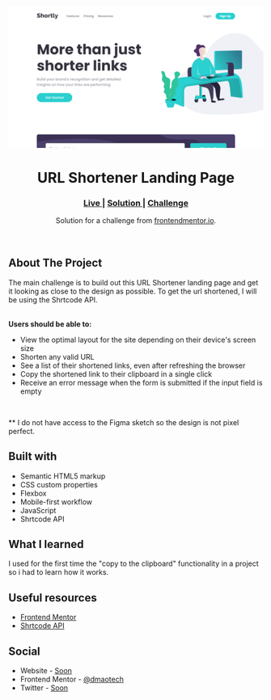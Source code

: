 <img src="./screenshots/project-desktop-preview.png"></img>

<h1 align="center">URL Shortener Landing Page</h1>

<div align="center">
  <h3>
    <a href="https://dmaotech-url-shortener.netlify.app" color="white">
      Live
    </a>
    <span> | </span>
    <a href="https://www.frontendmentor.io/solutions/url-shortener-with-shrtcode-api-fJHZplX8q3">
      Solution
    </a>
   <span> | </span>
    <a href="https://www.frontendmentor.io/challenges/url-shortening-api-landing-page-2ce3ob-G">
      Challenge
    </a>
  </h3>
</div>
<div align="center">
   Solution for a challenge from  <a href="https://www.frontendmentor.io/" target="_blank">frontendmentor.io</a>.
</div>
<br>
<br>

## About The Project

The main challenge is to build out this URL Shortener landing page and get it looking as close to the design as possible. To get the url shortened, I will be using the Shrtcode API.

<br>
<b>Users should be able to:</b>
<ul>
<li>View the optimal layout for the site depending on their device's screen size</li>
<li>Shorten any valid URL</li>
<li>See a list of their shortened links, even after refreshing the browser</li>
<li>Copy the shortened link to their clipboard in a single click</li>
<li>Receive an error message when the form is submitted if the input field is empty</li>
</ul>

<br> <p>** I do not have access to the Figma sketch so the design is not pixel perfect.</p>

## Built with 

- Semantic HTML5 markup
- CSS custom properties
- Flexbox
- Mobile-first workflow
- JavaScript
- Shrtcode API

## What I learned
I used for the first time the "copy to the clipboard" functionality in a project so i had to learn how it works.

## Useful resources

- <a href="https://www.frontendmentor.io/">Frontend Mentor</a>
- <a href="https://app.shrtco.de/">Shrtcode API</a>

## Social

- Website - [Soon](Soon)
- Frontend Mentor - [@dmaotech](dmaotech)
- Twitter - [Soon](Soon)

